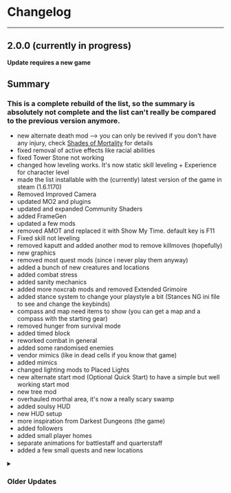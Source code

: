 # Changelog

***

## 2.0.0 (currently in progress)
**Update requires a new game**

## Summary

### This is a complete rebuild of the list, so the summary is absolutely not complete and the list can't really be compared to the previous version anymore.
- new alternate death mod --> you can only be revived if you don't have any injury, check [Shades of Mortality](https://www.nexusmods.com/skyrimspecialedition/mods/136825) for details
- fixed removal of active effects like racial abilities
- fixed Tower Stone not working
- changed how leveling works. It's now static skill leveling + Experience for character level
- made the list installable with the (currently) latest version of the game in steam (1.6.1170)
- Removed Improved Camera
- updated MO2 and plugins
- updated and expanded Community Shaders
- added FrameGen
- updated a few mods
- removed AMOT and replaced it with Show My Time. default key is F11
- Fixed skill not leveling
- removed kaputt and added another mod to remove killmoves (hopefully)
- new graphics
- removed most quest mods (since i never play them anyway)
- added a bunch of new creatures and locations
- added combat stress
- added sanity mechanics
- added more noxcrab mods and removed Extended Grimoire
- added stance system to change your playstyle a bit (Stances NG ini file to see and change the keybinds)
- compass and map need items to show (you can get a map and a compass with the starting gear)
- removed hunger from survival mode
- added timed block 
- reworked combat in general
- added some randomised enemies
- vendor mimics (like in dead cells if you know that game)
- added mimics
- changed lighting mods to Placed Lights
- new alternate start mod (Optional Quick Start) to have a simple but well working start mod
- new tree mod
- overhauled morthal area, it's now a really scary swamp
- added soulsy HUD
- new HUD setup
- more inspiration from Darkest Dungeons (the game)
- added followers
- added small player homes
- separate animations for battlestaff and quarterstaff
- added a few small quests and new locations






<details>
<summary> <h3>Older Updates </summary>

## 1.1.5
### Small Bug Fixes 
**Update requires a new game unless you deactivate ZDO in its MCM before updating**

### Gameplay
- Removed ZDO due to it not working correctly
- Fixed infinite loading (hopefully as it is a Wabbajack issue, not one with the list)
- Fixed Robes canceling all racial abilities


## 1.1.4
### Still the same, but installable with the latest update of skyrim

## 1.1.3
### Same as 1.1.2 but with shader cache for faster start time

## 1.1.2
### Update <ins>does not require</ins> a new game
Warnings about missing plugins can be safely ignored. Just make sure to make a save right after you loaded in.

### Gameplay
- Skill Based Dynamic Animations
- Daedric Aspect
- Spontaneous Output Spread (adds ranges to damage so not every hit does the same amount of damage)
- Removed Distar creature mod

### Visuals
- Particle Lights Pack 
- updated Community Shaders to fix a detection bug

## 1.1.1
### Fixes install issues, no new game required

## 1.1.0
### Update <ins>does require</ins> a new game

### Gameplay
- Added Candleheart
- changed some artifact and gave some unique items interesting effects
- added some QOL mods (like: detect keys spell, cold water grease)
- Balanced out followers a bit
- Lockpicking is on a timer now
- added starter player home in Riverwood
- added improved camera
- added balancing to placed weapons
- slowed down movement speed a bit (felt way too fast)
### Visuals
- new ReShade preset (again)
- added Light Limit Fix
- pre-installed Shader Cache for faster start up times
- fixed some of the bright snow
- fixed some floating trees
- regenerated LODs

## 1.0.2
**Update is save safe**
- 'fixed' bounty bug
- changed inn cost and carriage cost (dialogue will only change in a new game)
- made salt easier to come by
- added Blade and Blunt as combat mod
- changed some combat styles
- made 'Sound Fix for large Sector drives' optional again like I intented it to be
- less food distribution in dungeons (will probably not affect already loaded dungeons)
- Removed Stats of Stealing to not have looting count as stealing
- limited attack rotation to roughly 10% of the original value
- lowered chance to get extra perk point rewards significantly
- made guns easier to remove (just disable Requiem Rifle Crossbow Swap)
- changed precision settings


## 1.0.1

make list installable
updated reshade

</details>
